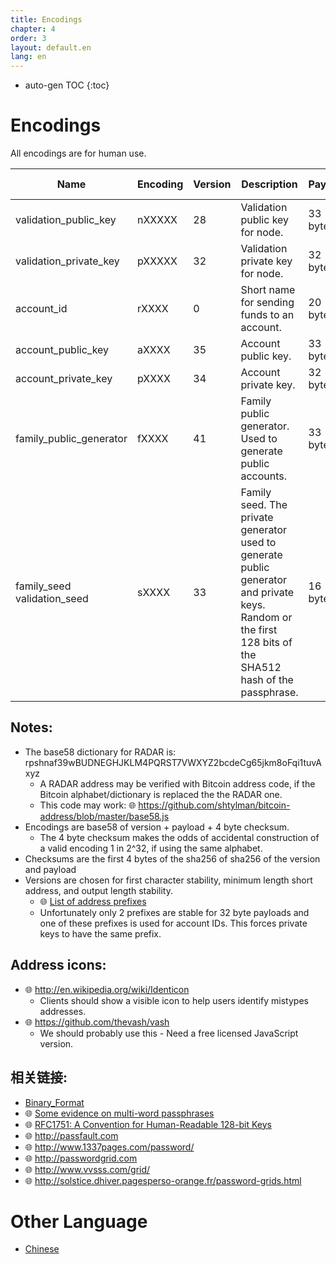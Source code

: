 ```yaml
---
title: Encodings
chapter: 4
order: 3
layout: default.en
lang: en
---
```


* auto-gen TOC
{:toc}

# Encodings

All encodings are for human use.

|Name|Encoding|Version|Description|Payload|Maximum Characters|
|--|--|--|--|--|--|
|validation_public_key	|nXXXXX	|28	|Validation public key for node.	|33 bytes	|53|
|validation_private_key	|pXXXXX	|32	|Validation private key for node.	|32 bytes	|52|
|account_id	|rXXXX	|0	|Short name for sending funds to an account.	|20 bytes	|35|
|account_public_key	|aXXXX	|35	|Account public key.	|33 bytes	|53|
|account_private_key	|pXXXX	|34	|Account private key.	|32 bytes	|52|
|family_public_generator	|fXXXX	|41	|Family public generator. <br> Used to generate public accounts.	|33 bytes	|53|
|family_seed <br> validation_seed	|sXXXX	|33	|Family seed. The private generator used to generate public generator and private keys. Random or the first 128 bits of the SHA512 hash of the passphrase.	|16 bytes	|29|

## Notes:

  * The base58 dictionary for RADAR is: rpshnaf39wBUDNEGHJKLM4PQRST7VWXYZ2bcdeCg65jkm8oFqi1tuvAxyz
    * A RADAR address may be verified with Bitcoin address code, if the Bitcoin alphabet/dictionary is replaced the the RADAR one.
    * This code may work: 🌐  <https://github.com/shtylman/bitcoin-address/blob/master/base58.js>
  * Encodings are base58 of version + payload + 4 byte checksum.
      * The 4 byte checksum makes the odds of accidental construction of a valid encoding 1 in 2^32, if using the same alphabet.
  * Checksums are the first 4 bytes of the sha256 of sha256 of the version and payload
  * Versions are chosen for first character stability, minimum length short address, and output length stability.
    * 🌐  [List of address prefixes](https://en.bitcoin.it/wiki/List_of_address_prefixes)
    * Unfortunately only 2 prefixes are stable for 32 byte payloads and one of these prefixes is used for account IDs. This forces private keys to have the same prefix.

## Address icons:
  * 🌐  <http://en.wikipedia.org/wiki/Identicon>
    * Clients should show a visible icon to help users identify mistypes addresses.
  * 🌐  <https://github.com/thevash/vash>
    * We should probably use this - Need a free licensed JavaScript version.

## 相关链接:
  * [Binary_Format](../binary_format)
  * 🌐  [Some evidence on multi-word passphrases](http://www.lightbluetouchpaper.org/2012/03/07/some-evidence-on-multi-word-passphrases/)
  * 🌐  [RFC1751: A Convention for Human-Readable 128-bit Keys](http://tools.ietf.org/html/rfc1751)
  * 🌐  <http://passfault.com>
  * 🌐  <http://www.1337pages.com/password/>
  * 🌐  <http://passwordgrid.com>
  * 🌐  <http://www.vvsss.com/grid/>
  * 🌐  <http://solstice.dhiver.pagesperso-orange.fr/password-grids.html>

# Other Language
  * [Chinese](/zh/ds/encodings)
